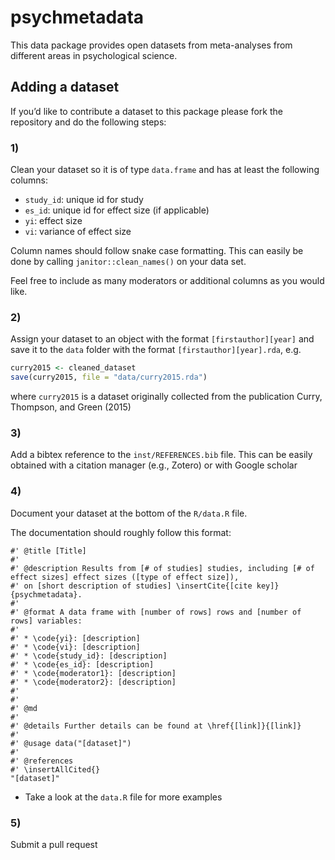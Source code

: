 
<!-- README.md is generated from README.Rmd. Please edit that file -->

# psychmetadata

<!-- badges: start -->
<!-- badges: end -->

This data package provides open datasets from meta-analyses from
different areas in psychological science.

## Adding a dataset

If you’d like to contribute a dataset to this package please fork the
repository and do the following steps:

### 1)

Clean your dataset so it is of type `data.frame` and has at least the
following columns:

-   `study_id`: unique id for study
-   `es_id`: unique id for effect size (if applicable)
-   `yi`: effect size
-   `vi`: variance of effect size

Column names should follow snake case formatting. This can easily be
done by calling `janitor::clean_names()` on your data set.

Feel free to include as many moderators or additional columns as you
would like.

### 2)

Assign your dataset to an object with the format `[firstauthor][year]`
and save it to the `data` folder with the format
`[firstauthor][year].rda`, e.g.

``` r
curry2015 <- cleaned_dataset
save(curry2015, file = "data/curry2015.rda")
```

where `curry2015` is a dataset originally collected from the publication
Curry, Thompson, and Green (2015)

### 3)

Add a bibtex reference to the `inst/REFERENCES.bib` file. This can be
easily obtained with a citation manager (e.g., Zotero) or with Google
scholar

### 4)

Document your dataset at the bottom of the `R/data.R` file.

The documentation should roughly follow this format:

    #' @title [Title]
    #'
    #' @description Results from [# of studies] studies, including [# of effect sizes] effect sizes ([type of effect size]), 
    #' on [short description of studies] \insertCite{[cite key]}{psychmetadata}.
    #'
    #' @format A data frame with [number of rows] rows and [number of rows] variables:
    #'
    #' * \code{yi}: [description]
    #' * \code{vi}: [description]
    #' * \code{study_id}: [description]
    #' * \code{es_id}: [description]
    #' * \code{moderator1}: [description]
    #' * \code{moderator2}: [description]
    #'
    #'
    #' @md
    #'
    #' @details Further details can be found at \href{[link]}{[link]}
    #'
    #' @usage data("[dataset]")
    #'
    #' @references
    #' \insertAllCited{}
    "[dataset]"

-   Take a look at the `data.R` file for more examples

### 5)

Submit a pull request

